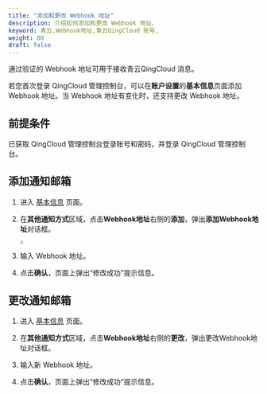 ```yaml
---
title: "添加和更改 Webhook 地址"
description: 介绍如何添加和更改 Webhook 地址。
keyword: 青云,Webhook地址,青云QingCloud 账号,
weight: 80
draft: false
---
```


通过验证的 Webhook 地址可用于接收青云QingCloud 消息。

若您首次登录 QingCloud 管理控制台，可以在**账户设置**的**基本信息**页面添加 Webhook 地址。当 Webhook 地址有变化时，还支持更改 Webhook 地址。

## 前提条件

已获取 QingCloud 管理控制台登录账号和密码，并登录 QingCloud 管理控制台。

## 添加通知邮箱

1. 进入 [基本信息](https://console.qingcloud.com/account/profile/basic/) 页面。

2. 在**其他通知方式**区域，点击**Webhook地址**右侧的**添加**，弹出**添加Webhook地址**对话框。

   <img src="../../../_images/add_webhook.png" style="zoom:40%;" />
   
3. 输入 Webhook 地址。

4. 点击**确认**，页面上弹出“修改成功”提示信息。

## 更改通知邮箱

1. 进入 [基本信息](https://console.qingcloud.com/account/profile/basic/) 页面。

2. 在**其他通知方式**区域，点击**Webhook地址**右侧的**更改**，弹出更改Webhook地址对话框。

3. 输入新 Webhook 地址。

4. 点击**确认**，页面上弹出“修改成功”提示信息。

